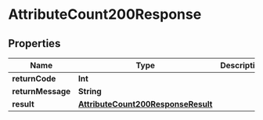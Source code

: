 

# AttributeCount200Response


## Properties

Name | Type | Description | Notes
------------ | ------------- | ------------- | -------------
**returnCode** | **Int** |  |  [optional]
**returnMessage** | **String** |  |  [optional]
**result** | [**AttributeCount200ResponseResult**](AttributeCount200ResponseResult.md) |  |  [optional]



